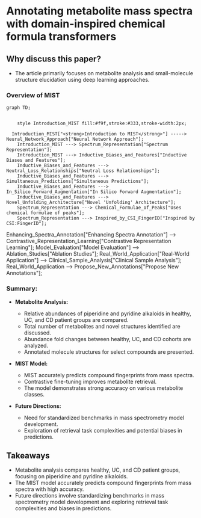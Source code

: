 # Annotating metabolite mass spectra with domain-inspired chemical formula transformers

## Why discuss this paper?
- The article primarily focuses on metabolite analysis and small-molecule structure elucidation using deep learning approaches.
### Overview of MIST
```mermaid
graph TD;
    
    
    style Introduction_MIST fill:#f9f,stroke:#333,stroke-width:2px;
  
  Introduction_MIST["<strong>Introduction to MIST</strong>"] -----> Neural_Network_Approach["Neural Network Approach"];
    Introduction_MIST ---> Spectrum_Representation["Spectrum Representation"];
    Introduction_MIST ---> Inductive_Biases_and_Features["Inductive Biases and Features"];
    Inductive_Biases_and_Features ---> Neutral_Loss_Relationships["Neutral Loss Relationships"];
    Inductive_Biases_and_Features ---> Simultaneous_Predictions["Simultaneous Predictions"];
    Inductive_Biases_and_Features ---> In_Silico_Forward_Augmentation["In Silico Forward Augmentation"];
    Inductive_Biases_and_Features ---> Novel_Unfolding_Architecture["Novel 'Unfolding' Architecture"];
    Spectrum_Representation ---> Chemical_Formulae_of_Peaks["Uses chemical formulae of peaks"];
    Spectrum_Representation ---> Inspired_by_CSI_FingerID["Inspired by CSI:FingerID"];

```


Enhancing_Spectra_Annotation["Enhancing Spectra Annotation"] --> Contrastive_Representation_Learning["Contrastive Representation Learning"];
    Model_Evaluation["Model Evaluation"] --> Ablation_Studies["Ablation Studies"];
    Real_World_Application["Real-World Application"] --> Clinical_Sample_Analysis["Clinical Sample Analysis"];
    Real_World_Application --> Propose_New_Annotations["Propose New Annotations"];

### Summary:

- **Metabolite Analysis:**
  - Relative abundances of piperidine and pyridine alkaloids in healthy, UC, and CD patient groups are compared.
  - Total number of metabolites and novel structures identified are discussed.
  - Abundance fold changes between healthy, UC, and CD cohorts are analyzed.
  - Annotated molecule structures for select compounds are presented.

- **MIST Model:**
  - MIST accurately predicts compound fingerprints from mass spectra.
  - Contrastive fine-tuning improves metabolite retrieval.
  - The model demonstrates strong accuracy on various metabolite classes.

- **Future Directions:**
  - Need for standardized benchmarks in mass spectrometry model development.
  - Exploration of retrieval task complexities and potential biases in predictions.


## Takeaways
- Metabolite analysis compares healthy, UC, and CD patient groups, focusing on piperidine and pyridine alkaloids.
- The MIST model accurately predicts compound fingerprints from mass spectra with high accuracy.
- Future directions involve standardizing benchmarks in mass spectrometry model development and exploring retrieval task complexities and biases in predictions.